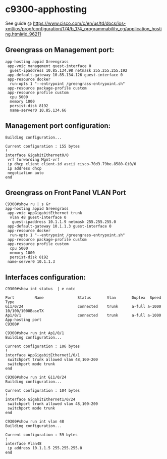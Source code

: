 # c9300-apphosting

See guide @ https://www.cisco.com/c/en/us/td/docs/ios-xml/ios/prog/configuration/174/b_174_programmability_cg/application_hosting.html#id_96211

## Greengrass on Management port:

```
app-hosting appid Greengrass
 app-vnic management guest-interface 0
  guest-ipaddress 10.85.134.98 netmask 255.255.255.192
 app-default-gateway 10.85.134.126 guest-interface 0
 app-resource docker
  run-opts 1 "--entrypoint /greengrass-entrypoint.sh"
 app-resource package-profile custom
 app-resource profile custom
  cpu 5000
  memory 1000
  persist-disk 8192
  name-server0 10.85.134.66
```

## Management port configuration:
```
Building configuration...

Current configuration : 155 bytes
!
interface GigabitEthernet0/0
 vrf forwarding Mgmt-vrf
 ip dhcp client client-id ascii cisco-70d3.79be.8580-Gi0/0
 ip address dhcp
 negotiation auto
end
```

## Greengrass on Front Panel VLAN Port
```
C9300#show ru | s Gr
app-hosting appid Greengrass
 app-vnic AppGigabitEthernet trunk
  vlan 48 guest-interface 0
   guest-ipaddress 10.1.1.9 netmask 255.255.255.0
 app-default-gateway 10.1.1.3 guest-interface 0
 app-resource docker
  run-opts 1 "--entrypoint /greengrass-entrypoint.sh"
 app-resource package-profile custom
 app-resource profile custom
  cpu 5000
  memory 1000
  persist-disk 8192
 name-server0 10.1.1.3
```

## Interfaces configuration:
```
C9300#show int status  | e notc

Port         Name               Status       Vlan       Duplex  Speed Type
Gi1/0/24                        connected    trunk      a-full a-1000 10/100/1000BaseTX
Ap1/0/1                         connected    trunk      a-full a-1000 App-hosting port
C9300#

C9300#show run int Ap1/0/1
Building configuration...

Current configuration : 106 bytes
!
interface AppGigabitEthernet1/0/1
 switchport trunk allowed vlan 48,100-200
 switchport mode trunk
end

C9300#show run int Gi1/0/24
Building configuration...

Current configuration : 104 bytes
!
interface GigabitEthernet1/0/24
 switchport trunk allowed vlan 48,100-200
 switchport mode trunk
end

C9300#show run int vlan 48
Building configuration...

Current configuration : 59 bytes
!
interface Vlan48
 ip address 10.1.1.5 255.255.255.0
end
```


